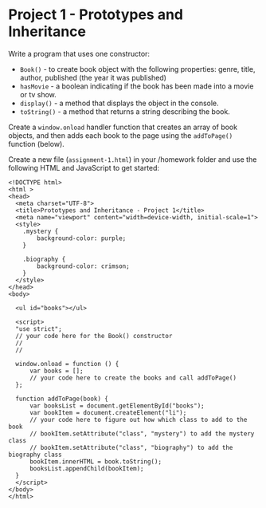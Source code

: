 # Project 1 - Prototypes and Inheritance

Write a program that uses one constructor:

* `Book()` - to create book object with the following properties: genre, title, author, published \(the year it was published\)
* `hasMovie` - a boolean indicating if the book has been made into a movie or tv show.
* `display()` - a method that displays the object in the console.
* `toString()` - a method that returns a string describing the book.

Create a `window.onload` handler function that creates an array of book objects, and then adds each book to the page using the `addToPage()` function \(below\).

Create a new file \(`assignment-1.html`\) in your /homework folder and use the following HTML and JavaScript to get started:

```markup
<!DOCTYPE html>
<html >
<head>
  <meta charset="UTF-8">
  <title>Prototypes and Inheritance - Project 1</title>
  <meta name="viewport" content="width=device-width, initial-scale=1">
  <style>
    .mystery {
        background-color: purple;
    }

    .biography {
        background-color: crimson;
    }
  </style>
</head>
<body>

  <ul id="books"></ul>

  <script>
  "use strict";
  // your code here for the Book() constructor
  //
  //

  window.onload = function () {
      var books = [];
      // your code here to create the books and call addToPage()
  };

  function addToPage(book) {
      var booksList = document.getElementById("books");
      var bookItem = document.createElement("li");
      // your code here to figure out how which class to add to the book
      // bookItem.setAttribute("class", "mystery") to add the mystery class
      // bookItem.setAttribute("class", "biography") to add the biography class
      bookItem.innerHTML = book.toString();
      booksList.appendChild(bookItem);
  }
  </script>
</body>
</html>
```

